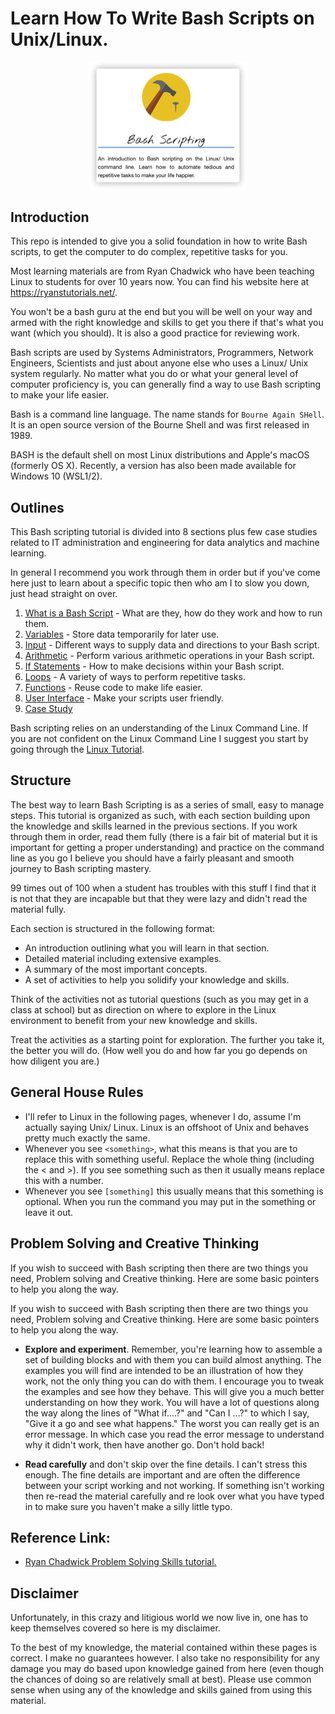 # Learn How To Write Bash Scripts on Unix/Linux.

<!-- ![bash_scripting](images/bash_scripting.png =250x) -->
<p align="center">
<img src="images/bash_scripting.png" alt="bash_scripting" style="width:250px;"/> 
</p>

## Introduction

This repo is intended to give you a solid foundation in how to write Bash scripts, to get the computer to do complex, repetitive tasks for you.

Most learning materials are from Ryan Chadwick who have been teaching Linux to students for over 10 years now. You can find his website here at https://ryanstutorials.net/.

You won't be a bash guru at the end but you will be well on your way and armed with the right knowledge and skills to get you there if that's what you want (which you should). It is also a good practice for reviewing work.

Bash scripts are used by Systems Administrators, Programmers, Network Engineers, Scientists and just about anyone else who uses a Linux/ Unix system regularly.
No matter what you do or what your general level of computer proficiency is, you can generally find a way to use Bash scripting to make your life easier.

Bash is a command line language. The name stands for `Bourne Again SHell`. It is an open source version of the Bourne Shell and was first released in 1989.

BASH is the default shell on most Linux distributions and Apple's macOS (formerly OS X). Recently, a version has also been made available for Windows 10 (WSL1/2).

## Outlines

This Bash scripting tutorial is divided into 8 sections plus few case studies related to IT administration and engineering for data analytics and machine learning.

In general I recommend you work through them in order but if you've come here just to learn about a specific topic then who am I to slow you down, just head straight on over.

1. [What is a Bash Script](01_what_is_a_bash_script/What_is_a_Bash_Script.md) - What are they, how do they work and how to run them.
2. [Variables](02_variables/Variables.md) - Store data temporarily for later use.
3. [Input](03_Input/Input.md) - Different ways to supply data and directions to your Bash script.
4. [Arithmetic](04_Arithmetic/Arithmetic.md) - Perform various arithmetic operations in your Bash script.
5. [If Statements](05_If_Statements/If_Statements.md) - How to make decisions within your Bash script.
6. [Loops](06_Loops/Loops.md) - A variety of ways to perform repetitive tasks.
7. [Functions]() - Reuse code to make life easier.
8. [User Interface]() - Make your scripts user friendly.
9. [Case Study]()

Bash scripting relies on an understanding of the Linux Command Line. If you are not confident on the Linux Command Line I suggest you start by going through the [Linux Tutorial](https://ryanstutorials.net/linuxtutorial/).

## Structure

The best way to learn Bash Scripting is as a series of small, easy to manage steps.
This tutorial is organized as such, with each section building upon the knowledge and skills learned in the previous sections. If you work through them in order, read them fully (there is a fair bit of material but it is important for getting a proper understanding) and practice on the command line as you go I believe you should have a fairly pleasant and smooth journey to Bash scripting mastery.

99 times out of 100 when a student has troubles with this stuff I find that it is not that they are incapable but that they were lazy and didn't read the material fully.

Each section is structured in the following format:

- An introduction outlining what you will learn in that section.
- Detailed material including extensive examples.
- A summary of the most important concepts.
- A set of activities to help you solidify your knowledge and skills.

Think of the activities not as tutorial questions (such as you may get in a class at school) but as direction on where to explore in the Linux environment to benefit from your new knowledge and skills.

Treat the activities as a starting point for exploration. The further you take it, the better you will do. (How well you do and how far you go depends on how diligent you are.)

## General House Rules

- I'll refer to Linux in the following pages, whenever I do, assume I'm actually saying Unix/ Linux. Linux is an offshoot of Unix and behaves pretty much exactly the same.
- Whenever you see `<something>`, what this means is that you are to replace this with something useful. Replace the whole thing (including the < and >). If you see something such as <n> then it usually means replace this with a number.
- Whenever you see `[something]` this usually means that this something is optional. When you run the command you may put in the something or leave it out.

## Problem Solving and Creative Thinking

If you wish to succeed with Bash scripting then there are two things you need, Problem solving and Creative thinking. Here are some basic pointers to help you along the way.

If you wish to succeed with Bash scripting then there are two things you need, Problem solving and Creative thinking. Here are some basic pointers to help you along the way.

- **Explore and experiment**. Remember, you're learning how to assemble a set of building blocks and with them you can build almost anything. The examples you will find are intended to be an illustration of how they work, not the only thing you can do with them. I encourage you to tweak the examples and see how they behave. This will give you a much better understanding on how they work. You will have a lot of questions along the way along the lines of "What if....?" and "Can I ...?" to which I say, "Give it a go and see what happens." The worst you can really get is an error message. In which case you read the error message to understand why it didn't work, then have another go. Don't hold back!

- **Read carefully** and don't skip over the fine details. I can't stress this enough. The fine details are important and are often the difference between your script working and not working. If something isn't working then re-read the material carefully and re look over what you have typed in to make sure you haven't make a silly little typo.

## Reference Link:

- [Ryan Chadwick Problem Solving Skills tutorial.](https://ryanstutorials.net/bash-scripting-tutorial/)

## Disclaimer

Unfortunately, in this crazy and litigious world we now live in, one has to keep themselves covered so here is my disclaimer.

To the best of my knowledge, the material contained within these pages is correct. I make no guarantees however.
I also take no responsibility for any damage you may do based upon knowledge gained from here (even though the chances of doing so are relatively small at best).
Please use common sense when using any of the knowledge and skills gained from using this material.
